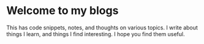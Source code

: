 # Welcome to my blogs

This has code snippets, notes, and thoughts on various topics. I write about things I learn, and things I find interesting. I hope you find them useful.

